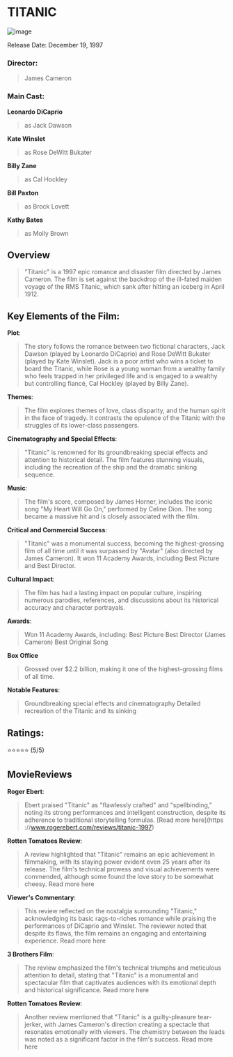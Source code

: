 # **TITANIC**
![image](https://github.com/user-attachments/assets/fa16a4d3-d4fa-4691-87d2-94e5b54c6519)


Release Date: December 19, 1997
### Director:
> James Cameron
### Main Cast:
**Leonardo DiCaprio** 
> as Jack Dawson

**Kate Winslet** 
> as Rose DeWitt Bukater

**Billy Zane** 
> as Cal Hockley

**Bill Paxton** 
> as Brock Lovett

**Kathy Bates** 
> as Molly Brown


## Overview
 > "Titanic" is a 1997 epic romance and disaster film directed by James Cameron. The film is set against the backdrop of the ill-fated maiden voyage of the RMS Titanic, which sank after hitting an iceberg in April 1912.


 ## Key Elements of the Film:
**Plot**: 
> The story follows the romance between two fictional characters, Jack Dawson (played by Leonardo DiCaprio) and Rose DeWitt Bukater (played by Kate Winslet). Jack is a poor artist who wins a ticket to board the Titanic, while Rose is a young woman from a wealthy family who feels trapped in her privileged life and is engaged to a wealthy but controlling fiancé, Cal Hockley (played by Billy Zane).

**Themes**: 
> The film explores themes of love, class disparity, and the human spirit in the face of tragedy. It contrasts the opulence of the Titanic with the struggles of its lower-class passengers.

**Cinematography and Special Effects**: 
> "Titanic" is renowned for its groundbreaking special effects and attention to historical detail. The film features stunning visuals, including the recreation of the ship and the dramatic sinking sequence.

**Music**: 
> The film's score, composed by James Horner, includes the iconic song "My Heart Will Go On," performed by Celine Dion. The song became a massive hit and is closely associated with the film.

**Critical and Commercial Success**: 
> "Titanic" was a monumental success, becoming the highest-grossing film of all time until it was surpassed by "Avatar" (also directed by James Cameron). It won 11 Academy Awards, including Best Picture and Best Director.

**Cultural Impact**:
> The film has had a lasting impact on popular culture, inspiring numerous parodies, references, and discussions about its historical accuracy and character portrayals.

**Awards**:
> Won 11 Academy Awards, including:
> Best Picture
> Best Director (James Cameron)
> Best Original Song

**Box Office**
> Grossed over $2.2 billion, making it one of the highest-grossing films of all time.

**Notable Features**:
> Groundbreaking special effects and cinematography
> Detailed recreation of the Titanic and its sinking

## **Ratings**:
⭐⭐⭐⭐⭐ (5/5)

## **MovieReviews**
**Roger Ebert**: 
> Ebert praised "Titanic" as "flawlessly crafted" and "spellbinding," noting its strong performances and intelligent construction, despite its adherence to traditional storytelling formulas. [Read more here](https ://www.rogerebert.com/reviews/titanic-1997)

**Rotten Tomatoes Review**: 
> A review highlighted that "Titanic" remains an epic achievement in filmmaking, with its staying power evident even 25 years after its release. The film's technical prowess and visual achievements were commended, although some found the love story to be somewhat cheesy. Read more here

**Viewer's Commentary**: 
> This review reflected on the nostalgia surrounding "Titanic," acknowledging its basic rags-to-riches romance while praising the performances of DiCaprio and Winslet. The reviewer noted that despite its flaws, the film remains an engaging and entertaining experience. Read more here

**3 Brothers Film**: 
> The review emphasized the film's technical triumphs and meticulous attention to detail, stating that "Titanic" is a monumental and spectacular film that captivates audiences with its emotional depth and historical significance. Read more here

**Rotten Tomatoes Review**: 
> Another review mentioned that "Titanic" is a guilty-pleasure tear-jerker, with James Cameron's direction creating a spectacle that resonates emotionally with viewers. The chemistry between the leads was noted as a significant factor in the film's success. Read more here




